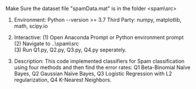 Make Sure the dataset file "spamData.mat" is in the folder <spam\src>

1. Environment:
    Python --version >= 3.7
    Third Party: numpy, matplotlib, math, scipy.io

2. Interactive:
    (1) Open Anaconda Prompt or  Python environment prompt
    (2) Navigate to ..\spam\src\
    (3) Run Q1.py, Q2.py, Q3.py, Q4.py seperately.

3. Description:
    This code implemented classifiers for Spam classification using four methods and then find the error rates:
        Q1  Beta-Binomial Naïve Bayes, 
        Q2  Gaussian Naïve Bayes, 
        Q3  Logistic Regression with L2 regularization,
        Q4  K-Nearest Neighbors. 
